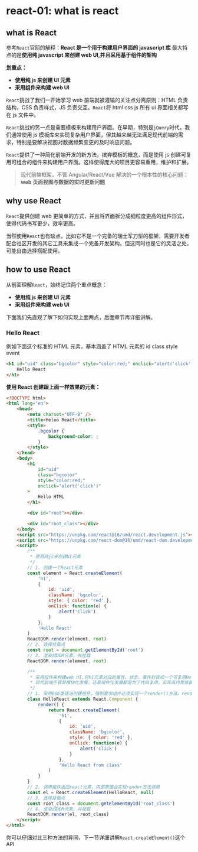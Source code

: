 # react-01: what is react

<!--
 * @Author: Tom xu
 * @LastEditors: Tom xu
 * @createTime: 2019-09-18 20:46:42
 * @LastEditTime: 2019-09-19 23:15:52
 * @Description:
 -->

## what is React

参考`React`官网的解释：**React 是一个用于构建用户界面的 javascript 库**
最大特点的是**使用纯 javascript 来创建 web UI,并且采用基于组件的架构**

**划重点：**

-   **使用纯 js 来创建 UI 元素**
-   **采用组件来构建 web UI**

`React`挑战了我们一开始学习 web 前端就被灌输的关注点分离原则：HTML 负责结构，CSS 负责样式，JS 负责交互。`React`将 html css js 所有 ui 界面相关都写在 js 文件中。

`React`挑战的另一点是需要模板来构建用户界面。在早期，特别是`jQuery`时代，我们通常使用 js 模板库来实现复杂用户界面，但其越来越无法满足现代前端的需求，特别是要解决视图对数据频繁变更的及时响应问题。

`React`提供了一种简化前端开发的新方法，摈弃模板的概念，而是使用 js 创建可复用可组合的组件来构建用户界面。这样使得庞大的项目更容易重用，维护和扩展。

> 现代前端框架，不管 Angular/React/Vue 解决的一个根本性的核心问题：
> **web 页面视图与数据的实时更新问题**

## why use React

`React`提供创建 web 更简单的方式，并且将界面拆分成细粒度更高的组件形式，使得代码书写更少，效率更高。

当然使用`React`也有缺点，比如它不是一个完备的瑞士军刀型的框架，需要开发者配合社区开发的其它工具来集成一个完备开发架构。但这同时也是它的灵活之处，可能自由选择搭配使用。

## how to use React

从前面理解`React`，始终记住两个重点概念：

-   **使用纯 js 来创建 UI 元素**
-   **采用组件来构建 web UI**

下面我们先直观了解下如何实现上面两点，后面章节再详细讲解。

### Hello React

例如下面这个标准的 HTML 元素，基本涵盖了 HTML 元素的 id class style event

```html
<h1 id="uid" class="bgcolor" style="color:red;" onclick="alert('click')">
    Hello React
</h1>
```

**使用 React 创建跟上面一样效果的元素：**

```html
<!DOCTYPE html>
<html lang="en">
    <head>
        <meta charset="UTF-8" />
        <title>Heloo React</title>
        <style>
            .bgcolor {
                background-color: ;
            }
        </style>
    </head>
    <body>
        <h1
            id="uid"
            class="bgcolor"
            style="color:red;"
            onclick="alert('click')"
        >
            Hello HTML
        </h1>

        <div id="root"></div>

        <div id="root_class"></div>
    </body>
    <script src="https://unpkg.com/react@16/umd/react.development.js"></script>
    <script src="https://unpkg.com/react-dom@16/umd/react-dom.development.js"></script>
    <script>
        /**
         * 使用纯js来创建UI元素
         */
        // 1. 创建一个React元素
        const element = React.createElement(
            'h1',
            {
                id: 'uid',
                className: 'bgcolor',
                style: { color: 'red' },
                onClick: function(e) {
                    alert('click')
                }
            },
            'Hello React'
        )
        ReactDOM.render(element, root)
        // 2. 选择挂载点
        const root = document.getElementById('root')
        // 3. 渲染成DOM元素，并挂载
        ReactDOM.render(element, root)

        /**
         * 采用组件来构建web UI,将h1元素对应的属性、状态、事件封装成一个可复用HelloReact组件
         * 现代前端不管是模块化发展，还是组件化发展都是为了代码复用，实现高内聚低耦合的代码。
         */
        // 1. 采用ES6类语法创建组件，强制要求组件必须实现一个render()方法，render方法返回一个react元素
        class HelloReact extends React.Component {
            render() {
                return React.createElement(
                    'h1',
                    {
                        id: 'uid',
                        className: 'bgcolor',
                        style: { color: 'red' },
                        onClick: function(e) {
                            alert('click')
                        }
                    },
                    'Hello React from class'
                )
            }
        }
        // 2. 调用组件返回react元素，内部原理会实现render方法调用
        const el = React.createElement(HelloReact, null)
        // 3. 选择挂载点
        const root_class = document.getElementById('root_class')
        // 4. 渲染成DOM元素，并挂载
        ReactDOM.render(el, root_class)
    </script>
</html>
```

你可以仔细对比三种方法的异同，下一节详细讲解`React.createElement()`这个 API

